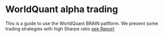 # WorldQuant alpha trading

This is a guide to use the WorldQuant BRAIN paltform. We present some trading strategies with high Sharpe ratio [see Report](https://github.com/alexisdpc/WorldQuant-alpha-trading/blob/main/Worldquant_Report.pdf)
